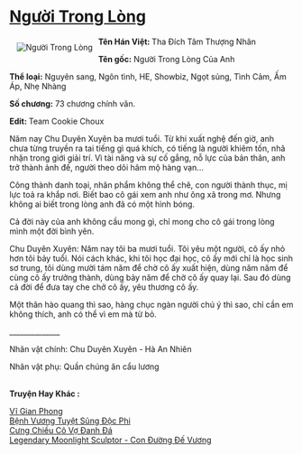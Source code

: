 <a href="https://utruyen.com/truyen/nguoi-trong-long/19285/" title="Người Trong Lòng"><h1>Người Trong Lòng</h1></a><div style="display:table"><img align="right" style="float: left; padding: 10px;" src="https://utruyen.com/images/story/200x260/nguoi-trong-long.jpg" alt="Người Trong Lòng"><b>Tên Hán Việt: </b>Tha Đích Tâm Thượng Nhân <p></p><b>Tên gốc:</b> Người Trong Lòng Của Anh<p></p><b>Thể loại:</b> Nguyên sang, Ngôn tình, HE, Showbiz, Ngọt sủng, Tình Cảm, Ấm Áp, Nhẹ Nhàng<p></p><b>Số chương:</b> 73 chương chính văn. <p></p><b>Edit: </b>Team Cookie Choux <p></p>Năm nay Chu Duyên Xuyên ba mươi tuổi. Từ khi xuất nghệ đến giờ, anh chưa từng truyền ra tai tiếng gì quá khích, có tiếng là người khiêm tốn, nhã nhặn trong giới giải trí. Vì tài năng và sự cố gắng, nỗ lực của bản thân, anh trở thành ảnh đế, người theo dõi hâm mộ hàng vạn...<p></p>Công thành danh toại, nhân phẩm không thể chê, con người thành thục, mị lực toả ra khắp nơi. Biết bao cô gái xem anh như ông xã trong mơ. Nhưng không ai biết trong lòng anh đã có một hình bóng.<p></p>Cả đời này của anh không cầu mong gì, chỉ mong cho cô gái trong lòng mình một đời bình yên.<p></p>Chu Duyên Xuyên: Năm nay tôi ba mươi tuổi. Tôi yêu một người, cô ấy nhỏ hơn tôi bảy tuổi. Nói cách khác, khi tôi học đại học, cô ấy mới chỉ là học sinh sơ trung, tôi dùng mười tám năm để chờ cô ấy xuất hiện, dùng năm năm để cùng cô ấy trưởng thành, dùng bảy năm để chờ cô ấy quay lại. Sau đó dùng cả đời để đưa tay che chở cô ấy, yêu thương cô ấy.<p></p>Một thân hào quang thì sao, hàng chục ngàn người chú ý thì sao, chỉ cần em không thích, anh có thể vì em mà từ bỏ.<p></p>______________<p></p>Nhân vật chính: Chu Duyên Xuyên - Hà An Nhiên<p></p>Nhân vật phụ: Quần chúng ăn cẩu lương </div><p><br><b>Truyện Hay Khác :</b></p><a href="https://utruyen.com/truyen/vi-gian-phong/17624/" alt="Vĩ Gian Phong">Vĩ Gian Phong</a><br/><a href="https://truyenngontinhay.wordpress.com/2019/10/03/benh-vuong-tuyet-sung-doc-phi/" alt="Bệnh Vương Tuyệt Sủng Độc Phi">Bệnh Vương Tuyệt Sủng Độc Phi</a><br/><a href="https://truyenngontinhay.wordpress.com/2019/10/03/cung-chieu-co-vo-danh-da/" alt="Cưng Chiều Cô Vợ Đanh Đá">Cưng Chiều Cô Vợ Đanh Đá</a><br/><a href="https://github.com/quanluxury/ngontinhhot/tree/master/truyenhay/17034/" alt="Legendary Moonlight Sculptor - Con Đường Đế Vương">Legendary Moonlight Sculptor - Con Đường Đế Vương</a><br/>
